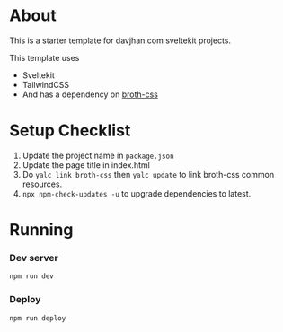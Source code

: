 # About

This is a starter template for davjhan.com sveltekit projects.

This template uses

- Sveltekit
- TailwindCSS
- And has a dependency on [broth-css](https://github.com/davjhan/broth-css)

# Setup Checklist

1. Update the project name in `package.json`
2. Update the page title in index.html
3. Do `yalc link broth-css` then `yalc update` to link broth-css common resources.
3. `npx npm-check-updates -u` to upgrade dependencies to latest.

# Running

### Dev server

```bash
npm run dev
```

### Deploy

```bash
npm run deploy
```
